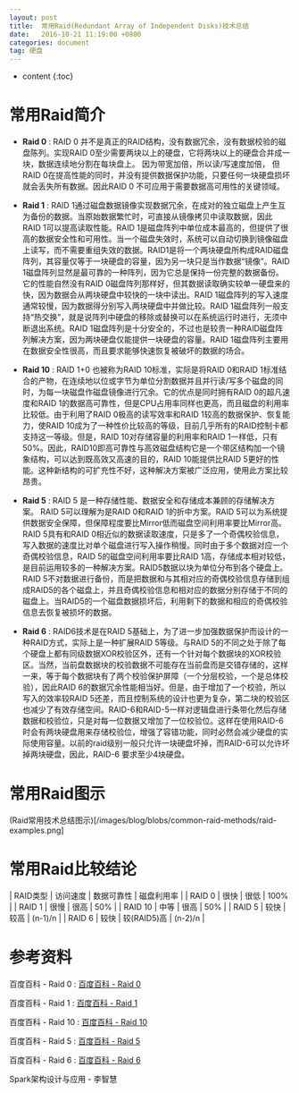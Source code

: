 ```yaml
---
layout: post
title:  常用Raid(Redundant Array of Independent Disks)技术总结
date:   2016-10-21 11:19:00 +0800
categories: document
tag: 硬盘
---
```


* content
{:toc}

常用Raid简介
====================================

+ <strong>Raid 0</strong> : RAID 0 并不是真正的RAID结构，没有数据冗余，没有数据校验的磁盘陈列。实现RAID 0至少需要两块以上的硬盘，它将两块以上的硬盘合并成一块，数据连续地分割在每块盘上。 因为带宽加倍，所以读/写速度加倍， 但RAID 0在提高性能的同时，并没有提供数据保护功能，只要任何一块硬盘损坏就会丢失所有数据。因此RAID 0 不可应用于需要数据高可用性的关键领域。

+ <strong>Raid 1</strong> : RAID 1通过磁盘数据镜像实现数据冗余，在成对的独立磁盘上产生互 为备份的数据。当原始数据繁忙时，可直接从镜像拷贝中读取数据，因此RAID 1可以提高读取性能。RAID 1是磁盘阵列中单位成本最高的，但提供了很高的数据安全性和可用性。当一个磁盘失效时，系统可以自动切换到镜像磁盘上读写，而不需要重组失效的数据。RAID1是将一个两块硬盘所构成RAID磁盘阵列，其容量仅等于一块硬盘的容量，因为另一块只是当作数据“镜像”。RAID 1磁盘阵列显然是最可靠的一种阵列，因为它总是保持一份完整的数据备份。它的性能自然没有RAID 0磁盘阵列那样好，但其数据读取确实较单一硬盘来的快，因为数据会从两块硬盘中较快的一块中读出。RAID 1磁盘阵列的写入速度通常较慢，因为数据得分别写入两块硬盘中并做比较。RAID 1磁盘阵列一般支持“热交换”，就是说阵列中硬盘的移除或替换可以在系统运行时进行，无须中断退出系统。RAID 1磁盘阵列是十分安全的，不过也是较贵一种RAID磁盘阵列解决方案，因为两块硬盘仅能提供一块硬盘的容量。RAID 1磁盘阵列主要用在数据安全性很高，而且要求能够快速恢复被破坏的数据的场合。

+ <strong>Raid 10</strong> : RAID 1+0 也被称为RAID 10标准，实际是将RAID 0和RAID 1标准结合的产物，在连续地以位或字节为单位分割数据并且并行读/写多个磁盘的同时，为每一块磁盘作磁盘镜像进行冗余。它的优点是同时拥有RAID 0的超凡速度和RAID 1的数据高可靠性，但是CPU占用率同样也更高，而且磁盘的利用率比较低。由于利用了RAID 0极高的读写效率和RAID 1较高的数据保护、恢复能力，使RAID 10成为了一种性价比较高的等级，目前几乎所有的RAID控制卡都支持这一等级。但是，RAID 10对存储容量的利用率和RAID 1一样低，只有50%。因此，RAID10即高可靠性与高效磁盘结构它是一个带区结构加一个镜象结构，可以达到既高效又高速的目的，RAID 10能提供比RAID 5更好的性能。这种新结构的可扩充性不好，这种解决方案被广泛应用，使用此方案比较昂贵。

+ <strong>Raid 5</strong> : RAID 5 是一种存储性能、数据安全和存储成本兼顾的存储解决方案。 RAID 5可以理解为是RAID 0和RAID 1的折中方案。RAID 5可以为系统提供数据安全保障，但保障程度要比Mirror低而磁盘空间利用率要比Mirror高。RAID 5具有和RAID 0相近似的数据读取速度，只是多了一个奇偶校验信息，写入数据的速度比对单个磁盘进行写入操作稍慢。同时由于多个数据对应一个奇偶校验信息，RAID 5的磁盘空间利用率要比RAID 1高，存储成本相对较低，是目前运用较多的一种解决方案。RAID5数据以块为单位分布到各个硬盘上。RAID 5不对数据进行备份，而是把数据和与其相对应的奇偶校验信息存储到组成RAID5的各个磁盘上，并且奇偶校验信息和相对应的数据分别存储于不同的磁盘上。当RAID5的一个磁盘数据损坏后，利用剩下的数据和相应的奇偶校验信息去恢复被损坏的数据。

+ <strong>Raid 6</strong> : RAID6技术是在RAID 5基础上，为了进一步加强数据保护而设计的一种RAID方式，实际上是一种扩展RAID 5等级。与RAID 5的不同之处于除了每个硬盘上都有同级数据XOR校验区外，还有一个针对每个数据块的XOR校验区。当然，当前盘数据块的校验数据不可能存在当前盘而是交错存储的，这样一来，等于每个数据块有了两个校验保护屏障（一个分层校验，一个是总体校验），因此RAID 6的数据冗余性能相当好。但是，由于增加了一个校验，所以写入的效率较RAID 5还差，而且控制系统的设计也更为复杂，第二块的校验区也减少了有效存储空间。RAID-6和RAID-5一样对逻辑盘进行条带化然后存储数据和校验位，只是对每一位数据又增加了一位校验位。这样在使用RAID-6时会有两块硬盘用来存储校验位，增强了容错功能，同时必然会减少硬盘的实际使用容量。以前的raid级别一般只允许一块硬盘坏掉，而RAID-6可以允许坏掉两块硬盘，因此，RAID-6 要求至少4块硬盘。


常用Raid图示
====================================

(Raid常用技术总结图示)[/images/blog/blobs/common-raid-methods/raid-examples.png]


常用Raid比较结论
====================================

 | RAID类型 | 访问速度 | 数据可靠性  | 磁盘利用率 |
 | RAID 0   | 很快     | 很低        | 100%       |
 | RAID 1   | 很慢     | 很高        | 50%        |
 | RAID 10  | 中等     | 很高        | 50%        |
 | RAID 5   | 较快     | 较高        | (n-1)/n    |
 | RAID 6   | 较快     | 较(RAID5)高 | (n-2)/n    |


参考资料
====================================

百度百科 - Raid 0 : [百度百科 - Raid 0](http://baike.baidu.com/link?url=s9cMeC2L1wlV6O7XqD2R59prk1GB_BG8tTfFlTTt4WNPH4-hvNRpe03ta6i4-JDollxxEFL3B91Wxm33VFtu6wzBN24yHrfbbTPafsv4U0i)

百度百科 - Raid 1 : [百度百科 - Raid 1](http://baike.baidu.com/link?url=wrTsDixVdsUcoZ-_c8pR7ZXjzRxWfAuFHCbyBR3BVpb3IgYHf0n4uZyBHGJlaUv635A1pThOJ4IjShjzELENs2pgXC0uOHz-dNhd6OIqP0S)

百度百科 - Raid 10 : [百度百科 - Raid 10](http://baike.baidu.com/link?url=31lRHmYyJBer_oH-nnRGtQDlV1Ck35FwtjGBjPz7frykMsdSHKGEX0HKI3fN45Xaou3xiOVdYw1VDJbqnhtL76mvATHJDrvZF5GE9IQAkGu)

百度百科 - Raid 5 : [百度百科 - Raid 5](http://baike.baidu.com/link?url=sb0o7NeS5HIOBtpkoheclDMWEm49lqtqV4PRUHVfTifne-M7XLSAoaB019tV3cmMV8P6KZ049p4L3YLVYnhKst67pEiSMfMecWYn1foexAS)

百度百科 - Raid 6 : [百度百科 - Raid 6](http://baike.baidu.com/link?url=TmLVb1k4neyOr9We1AVjvrY2qGnw-d2lqklEVi2IYbI72ZFiPGDfVF8VrmrQFcR6Giah1y1DVTshBd6j6mCAcKSibC3C8_Aa4VKPfWGMGjG)

Spark架构设计与应用 - 李智慧